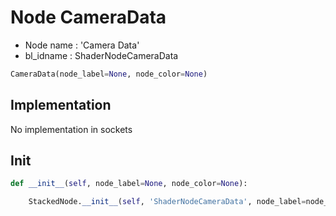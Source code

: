 # Node CameraData

- Node name : 'Camera Data'
- bl_idname : ShaderNodeCameraData


``` python
CameraData(node_label=None, node_color=None)
```
## Implementation

No implementation in sockets

## Init

``` python
def __init__(self, node_label=None, node_color=None):

    StackedNode.__init__(self, 'ShaderNodeCameraData', node_label=node_label, node_color=node_color)
```
